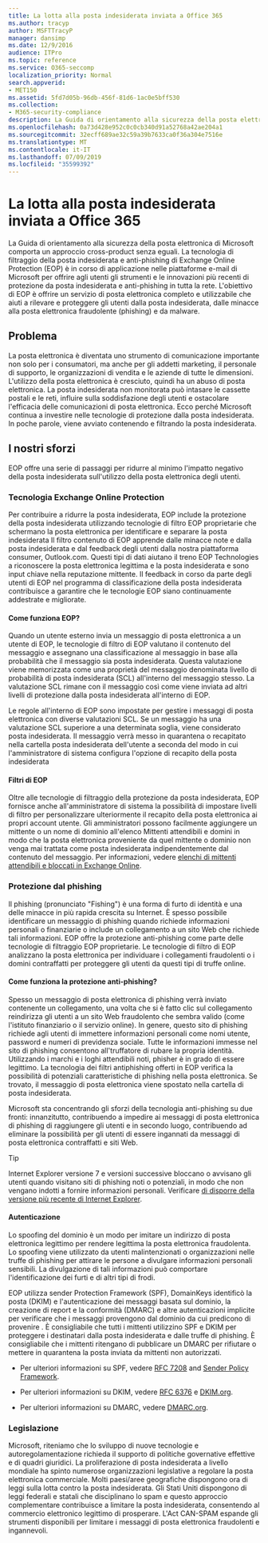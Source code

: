 ```yaml
---
title: La lotta alla posta indesiderata inviata a Office 365
ms.author: tracyp
author: MSFTTracyP
manager: dansimp
ms.date: 12/9/2016
audience: ITPro
ms.topic: reference
ms.service: O365-seccomp
localization_priority: Normal
search.appverid:
- MET150
ms.assetid: 5fd7d05b-96db-456f-81d6-1ac0e5bff530
ms.collection:
- M365-security-compliance
description: La Guida di orientamento alla sicurezza della posta elettronica di Microsoft comporta un approccio cross-product senza eguali. La tecnologia di filtraggio della posta indesiderata e anti-phishing di Exchange Online Protection (EOP) è in corso di applicazione nelle piattaforme e-mail di Microsoft per offrire agli utenti gli strumenti e le innovazioni più recenti di protezione da posta indesiderata e anti-phishing in tutta la rete. L'obiettivo di EOP è offrire un servizio di posta elettronica completo e utilizzabile che aiuti a rilevare e proteggere gli utenti dalla posta indesiderata, dalle minacce alla posta elettronica fraudolente (phishing) e da malware.
ms.openlocfilehash: 0a73d428e952c0c0cb340d91a52768a42ae204a1
ms.sourcegitcommit: 32ecff689ae32c59a39b7633ca0f36a304e7516e
ms.translationtype: MT
ms.contentlocale: it-IT
ms.lasthandoff: 07/09/2019
ms.locfileid: "35599392"
---
```

# <a name="fighting-junk-email-sent-to-office-365"></a>La lotta alla posta indesiderata inviata a Office 365

La Guida di orientamento alla sicurezza della posta elettronica di Microsoft comporta un approccio cross-product senza eguali. La tecnologia di filtraggio della posta indesiderata e anti-phishing di Exchange Online Protection (EOP) è in corso di applicazione nelle piattaforme e-mail di Microsoft per offrire agli utenti gli strumenti e le innovazioni più recenti di protezione da posta indesiderata e anti-phishing in tutta la rete. L'obiettivo di EOP è offrire un servizio di posta elettronica completo e utilizzabile che aiuti a rilevare e proteggere gli utenti dalla posta indesiderata, dalle minacce alla posta elettronica fraudolente (phishing) e da malware.
  
## <a name="the-challenge"></a>Problema

La posta elettronica è diventata uno strumento di comunicazione importante non solo per i consumatori, ma anche per gli addetti marketing, il personale di supporto, le organizzazioni di vendita e le aziende di tutte le dimensioni. L'utilizzo della posta elettronica è cresciuto, quindi ha un abuso di posta elettronica. La posta indesiderata non monitorata può intasare le cassette postali e le reti, influire sulla soddisfazione degli utenti e ostacolare l'efficacia delle comunicazioni di posta elettronica. Ecco perché Microsoft continua a investire nelle tecnologie di protezione dalla posta indesiderata. In poche parole, viene avviato contenendo e filtrando la posta indesiderata. 
  
## <a name="our-efforts"></a>I nostri sforzi

EOP offre una serie di passaggi per ridurre al minimo l'impatto negativo della posta indesiderata sull'utilizzo della posta elettronica degli utenti.
  
### <a name="exchange-online-protection-technology"></a>Tecnologia Exchange Online Protection

Per contribuire a ridurre la posta indesiderata, EOP include la protezione della posta indesiderata utilizzando tecnologie di filtro EOP proprietarie che schermano la posta elettronica per identificare e separare la posta indesiderata Il filtro contenuto di EOP apprende dalle minacce note e dalla posta indesiderata e dal feedback degli utenti dalla nostra piattaforma consumer, Outlook.com. Questi tipi di dati aiutano il treno EOP Technologies a riconoscere la posta elettronica legittima e la posta indesiderata e sono input chiave nella reputazione mittente. Il feedback in corso da parte degli utenti di EOP nel programma di classificazione della posta indesiderata contribuisce a garantire che le tecnologie EOP siano continuamente addestrate e migliorate.
  
#### <a name="how-does-eop-work"></a>Come funziona EOP?

Quando un utente esterno invia un messaggio di posta elettronica a un utente di EOP, le tecnologie di filtro di EOP valutano il contenuto del messaggio e assegnano una classificazione al messaggio in base alla probabilità che il messaggio sia posta indesiderata. Questa valutazione viene memorizzata come una proprietà del messaggio denominata livello di probabilità di posta indesiderata (SCL) all'interno del messaggio stesso. La valutazione SCL rimane con il messaggio così come viene inviata ad altri livelli di protezione dalla posta indesiderata all'interno di EOP. 
  
Le regole all'interno di EOP sono impostate per gestire i messaggi di posta elettronica con diverse valutazioni SCL. Se un messaggio ha una valutazione SCL superiore a una determinata soglia, viene considerato posta indesiderata. Il messaggio verrà messo in quarantena o recapitato nella cartella posta indesiderata dell'utente a seconda del modo in cui l'amministratore di sistema configura l'opzione di recapito della posta indesiderata
  
#### <a name="eop-filters"></a>Filtri di EOP

Oltre alle tecnologie di filtraggio della protezione da posta indesiderata, EOP fornisce anche all'amministratore di sistema la possibilità di impostare livelli di filtro per personalizzare ulteriormente il recapito della posta elettronica ai propri account utente. Gli amministratori possono facilmente aggiungere un mittente o un nome di dominio all'elenco Mittenti attendibili e domini in modo che la posta elettronica proveniente da quel mittente o dominio non venga mai trattata come posta indesiderata indipendentemente dal contenuto del messaggio. Per informazioni, vedere [elenchi di mittenti attendibili e bloccati in Exchange Online](safe-sender-and-blocked-sender-lists-faq.md).
  
### <a name="phishing-protection"></a>Protezione dal phishing

Il phishing (pronunciato "Fishing") è una forma di furto di identità e una delle minacce in più rapida crescita su Internet. È spesso possibile identificare un messaggio di phishing quando richiede informazioni personali o finanziarie o include un collegamento a un sito Web che richiede tali informazioni. EOP offre la protezione anti-phishing come parte delle tecnologie di filtraggio EOP proprietarie. Le tecnologie di filtro di EOP analizzano la posta elettronica per individuare i collegamenti fraudolenti o i domini contraffatti per proteggere gli utenti da questi tipi di truffe online.
  
#### <a name="how-does-phishing-protection-work"></a>Come funziona la protezione anti-phishing?

Spesso un messaggio di posta elettronica di phishing verrà inviato contenente un collegamento, una volta che si è fatto clic sul collegamento reindirizza gli utenti a un sito Web fraudolento che sembra valido (come l'istituto finanziario o il servizio online). In genere, questo sito di phishing richiede agli utenti di immettere informazioni personali come nomi utente, password e numeri di previdenza sociale. Tutte le informazioni immesse nel sito di phishing consentono all'truffatore di rubare la propria identità. Utilizzando i marchi e i loghi attendibili noti, phisher è in grado di essere legittimo. La tecnologia dei filtri antiphishing offerti in EOP verifica la possibilità di potenziali caratteristiche di phishing nella posta elettronica. Se trovato, il messaggio di posta elettronica viene spostato nella cartella di posta indesiderata.
  
Microsoft sta concentrando gli sforzi della tecnologia anti-phishing su due fronti: innanzitutto, contribuendo a impedire ai messaggi di posta elettronica di phishing di raggiungere gli utenti e in secondo luogo, contribuendo ad eliminare la possibilità per gli utenti di essere ingannati da messaggi di posta elettronica contraffatti e siti Web. 
  
> [!TIP]
> Internet Explorer versione 7 e versioni successive bloccano o avvisano gli utenti quando visitano siti di phishing noti o potenziali, in modo che non vengano indotti a fornire informazioni personali. Verificare [di disporre della versione più recente di Internet Explorer](https://www.microsoft.com/windows/ie/default.mspx). 
  
#### <a name="authentication"></a>Autenticazione

Lo spoofing del dominio è un modo per imitare un indirizzo di posta elettronica legittimo per rendere legittima la posta elettronica fraudolenta. Lo spoofing viene utilizzato da utenti malintenzionati o organizzazioni nelle truffe di phishing per attirare le persone a divulgare informazioni personali sensibili. La divulgazione di tali informazioni può comportare l'identificazione dei furti e di altri tipi di frodi.
  
EOP utilizza sender Protection Framework (SPF), DomainKeys identificò la posta (DKIM) e l'autenticazione dei messaggi basata sul dominio, la creazione di report e la conformità (DMARC) e altre autenticazioni implicite per verificare che i messaggi provengono dal dominio da cui predicono di provenire . È consigliabile che tutti i mittenti utilizzino SPF e DKIM per proteggere i destinatari dalla posta indesiderata e dalle truffe di phishing. È consigliabile che i mittenti ritengano di pubblicare un DMARC per rifiutare o mettere in quarantena la posta inviata da mittenti non autorizzati.
  
- Per ulteriori informazioni su SPF, vedere [RFC 7208](https://tools.ietf.org/html/rfc7208) and [Sender Policy Framework](http://www.openspf.org/).
    
- Per ulteriori informazioni su DKIM, vedere [RFC 6376](https://tools.ietf.org/html/rfc6376) e [DKIM.org](http://dkim.org/).
    
- Per ulteriori informazioni su DMARC, vedere [DMARC.org](https://dmarc.org/).
    
### <a name="legislation"></a>Legislazione

Microsoft, riteniamo che lo sviluppo di nuove tecnologie e autoregolamentazione richieda il supporto di politiche governative effettive e di quadri giuridici. La proliferazione di posta indesiderata a livello mondiale ha spinto numerose organizzazioni legislative a regolare la posta elettronica commerciale. Molti paesi/aree geografiche dispongono ora di leggi sulla lotta contro la posta indesiderata. Gli Stati Uniti dispongono di leggi federali e statali che disciplinano lo spam e questo approccio complementare contribuisce a limitare la posta indesiderata, consentendo al commercio elettronico legittimo di prosperare. L'Act CAN-SPAM espande gli strumenti disponibili per limitare i messaggi di posta elettronica fraudolenti e ingannevoli.
  

